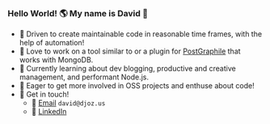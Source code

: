### Hello World! 🌎 My name is David 👋

- 🤖 Driven to create maintainable code in reasonable time frames, with the help of automation!
- 💖 Love to work on a tool similar to or a plugin for [PostGraphile](https://www.graphile.org/postgraphile/) that works with MongoDB.
- 🌱 Currently learning about dev blogging, productive and creative management, and performant Node.js.
- 👯 Eager to get more involved in OSS projects and enthuse about code!
- 📡 Get in touch!
  - 📧 [Email](mailto:david@djoz.us) `david@djoz.us`
  - 🏢 [LinkedIn](https://www.linkedin.com/in/djoz/)
<!--
**Unit2795/Unit2795** is a ✨ _special_ ✨ repository because its `README.md` (this file) appears on your GitHub profile.

Here are some ideas to get you started:

- 🔭 I’m currently working on ...
- 🌱 I’m currently learning ...
- 👯 I’m looking to collaborate on ...
- 🤔 I’m looking for help with ...
- 💬 Ask me about ...
- 📫 How to reach me: ...
 ...
- ⚡ Fun fact: ...
-->
